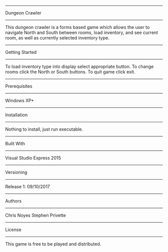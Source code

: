 ****************
Dungeon Crawler
****************
This dungeon crawler is a forms based game which allows the user to navigate North and South between rooms, load inventory, and see current room, as well as currently selected inventory type.  

****************
Getting Started
****************
To load inventory type into display select appropriate button.  To change rooms click the North or South buttons.  To quit game click exit.

***************
Prerequisites
***************
Windows XP+

*************
Installation
*************

Nothing to install, just run executable.

*************
Built With
*************

Visual Studio Express 2015

************
Versioning
************

Release 1: 09/10/2017

********
Authors
********

Chris Noyes 
Stephen Privette

********
License
********

This game is free to be played and distributed.
